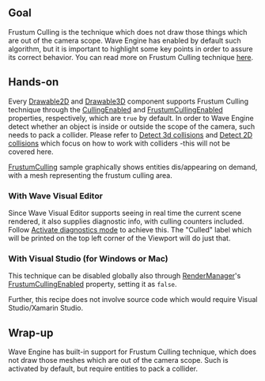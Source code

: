 ## Goal

Frustum Culling is the technique which does not draw those things which are out of the camera scope. Wave Engine has enabled by default such algorithm, but it is important to highlight some key points in order to assure its correct behavior. You can read more on Frustum Culling technique [here](https://en.wikipedia.org/wiki/Hidden_surface_determination).

## Hands-on

Every [Drawable2D](xref:WaveEngine.Framework.Graphics.Drawable2D) and [Drawable3D](xref:WaveEngine.Framework.Graphics.Drawable3D) component supports Frustum Culling technique through the [CullingEnabled](xref:WaveEngine.Framework.Graphics.Drawable2D.CullingEnabled) and [FrustumCullingEnabled](xref:WaveEngine.Framework.Graphics.Drawable3D.FrustumCullingEnabled) properties, respectively, which are `true` by default. In order to Wave Engine detect whether an object is inside or outside the scope of the camera, such needs to pack a collider. Please refer to [Detect 3d collisions](../Graphics3D/Detect-3D-Collisions.md) and [Detect 2D collisions](../Graphics2D/Detect-2d-collisions.md) which focus on how to work with colliders -this will not be covered here.

[FrustumCulling](https://github.com/WaveEngine/Samples/tree/master/Performance/FrustumCulling) sample graphically shows entities dis/appearing on demand, with a mesh representing the frustum culling area.

### With Wave Visual Editor

Since Wave Visual Editor supports seeing in real time the current scene rendered, it also supplies diagnostic info, with culling counters included. Follow [Activate diagnostics mode](http://doc.waveengine.net/recipes/Performance/Activate-diagnostics-mode.html) to achieve this. The "Culled" label which will be printed on the top left corner of the Viewport will do just that.

### With Visual Studio (for Windows or Mac)

This technique can be disabled globally also through [RenderManager](xref:WaveEngine.Framework.Managers.RenderManager)'s [FrustumCullingEnabled](xref:WaveEngine.Framework.Managers.RenderManager.FrustumCullingEnabled) property, setting it as `false`.

Further, this recipe does not involve source code which would require Visual Studio/Xamarin Studio.

## Wrap-up

Wave Engine has built-in support for Frustum Culling technique, which does not draw those meshes which are out of the camera scope. Such is activated by default, but require entities to pack a collider.
